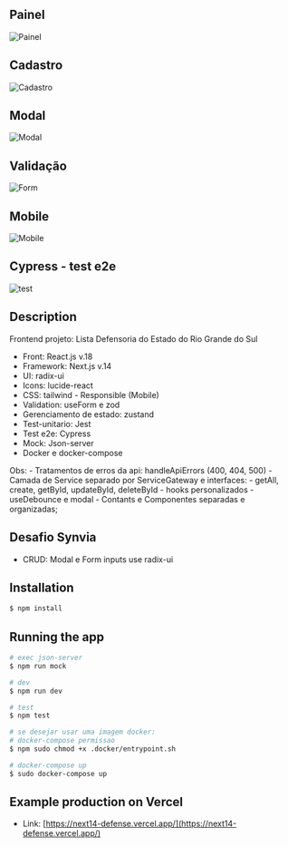 ## Painel

![Painel](https://cdn.discordapp.com/attachments/1083115321935798314/1172478129172905984/painel.png?ex=65607659&is=654e0159&hm=b30b38d7d34db1303e9f4a058cf04a31f910ec5988f313fbab6bdbf36931a03d&)

## Cadastro

![Cadastro](https://cdn.discordapp.com/attachments/1083115321935798314/1172478594585481216/cadastro.png?ex=656076c8&is=654e01c8&hm=633d8ad1f2fb8b33bdb4f14dc5e4a87c53a207f018b5ed9f29d01a811d9e7d9f&)

## Modal

![Modal](https://cdn.discordapp.com/attachments/1083115321935798314/1172263310717091881/image.png?ex=655fae48&is=654d3948&hm=889229ec7cf4056c8e40fb01cd112df64367ab3aacf522b7e11d09bde661dcb8&)

## Validação

![Form](https://cdn.discordapp.com/attachments/1083115321935798314/1172476952175706113/modal-validate.png?ex=65607540&is=654e0040&hm=496de21f3497d72b86949ce39d9eadcc85336e36759a2f893658fd8798a907db&)

## Mobile

![Mobile](https://cdn.discordapp.com/attachments/1083115321935798314/1172271386786545695/painel-phone.png?ex=655fb5ce&is=654d40ce&hm=5c5eda063c7e5a0ed825024de4eb0fb015693e254cf66be28932161b22ac1173&)

## Cypress - test e2e

![test](https://cdn.discordapp.com/attachments/1083115321935798314/1185256949596565554/image.png?ex=658ef38d&is=657c7e8d&hm=dccc17f571e6ba586475d9d13e47939e38ca1696b8cfb64b6b9a089b5f627e5b&)

## Description

Frontend projeto: Lista Defensoria do Estado do Rio Grande do Sul
- Front: React.js v.18
- Framework: Next.js v.14
- UI: radix-ui
- Icons: lucide-react
- CSS: tailwind - Responsible (Mobile)
- Validation: useForm e zod
- Gerenciamento de estado: zustand
- Test-unitario: Jest 
- Test e2e: Cypress
- Mock: Json-server
- Docker e docker-compose

Obs: - Tratamentos de erros da api: handleApiErrors (400, 404, 500)
     - Camada de Service separado por ServiceGateway e interfaces:
        - getAll, create, getById, updateById, deleteById
     - hooks personalizados
        - useDebounce e modal
     - Contants e Componentes separadas e organizadas;   

## Desafio Synvia
 - CRUD: Modal e Form inputs use radix-ui 

## Installation

```bash
$ npm install
```

## Running the app

```bash
# exec json-server
$ npm run mock

# dev
$ npm run dev

# test
$ npm test

# se desejar usar uma imagem docker: 
# docker-compose permissao
$ npm sudo chmod +x .docker/entrypoint.sh

# docker-compose up
$ sudo docker-compose up

```

## Example production on Vercel

- Link: [https://next14-defense.vercel.app/](https://next14-defense.vercel.app/)
